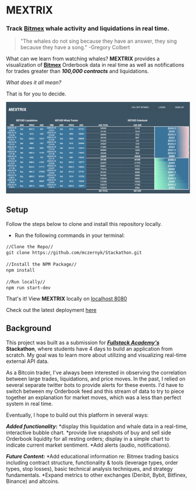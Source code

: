 # MEXTRIX

### Track [Bitmex](https://www.bitmex.com/register/dlOCfE) whale activity and liquidations in real time.

> "The whales do not sing because they have an answer, they sing because they have a song."
> -Gregory Colbert

What can we learn from watching whales? **MEXTRIX** provides a visualization of **[Bitmex](https://www.bitmex.com/register/dlOCfE)** Orderbook data in real time as well as notifications for trades greater than **_100,000 contracts_** and liquidations.

_What does it all mean?_

That is for you to decide.

<img src="./public/Screen Shot 2020-03-16 at 2.32.07 AM.png">

## Setup

Follow the steps below to clone and install this repository locally.

* Run the following commands in your terminal:

```
//Clone the Repo//
git clone https://github.com/mczernyk/Stackathon.git

//Install the NPM Package//
npm install

//Run locally//
npm run start-dev
```

That's it! View **MEXTRIX** locally on [localhost 8080](http://localhost:8080/)

Check out the latest deployment [here](https://stackathon-mc.herokuapp.com/)

## Background

This project was built as a submission for **_[Fullstack Academy's](https://www.fullstackacademy.com/)_** **Stackathon**, where students have 4 days to build an application from scratch. My goal was to learn more about utilizing and visualizing real-time external API data.

As a Bitcoin trader, I've always been interested in observing the correlation between large trades, liquidations, and price moves. In the past, I relied on several separate twitter bots to provide alerts for these events. I'd have to switch between my Orderbook feed and this stream of data to try to piece together an explanation for market moves, which was a less than perfect system in real time.

Eventually, I hope to build out this platform in several ways:

**_Added functionality:_**
*display this liquidation and whale data in a real-time, interactive bubble chart.
*provide live snapshots of buy and sell side Orderbook liquidity for all resting orders; display in a simple chart to indicate current market sentiment.
\*Add alerts (audio, notifications).

**_Future Content:_**
*Add educational information re: Bitmex trading basics including contract structure, functionality & tools (leverage types, order types, stop losses), basic technical analysis techniques, and strategy fundamentals.
*Expand metrics to other exchanges (Deribit, Bybit, Bitfinex, Binance) and altcoins.

